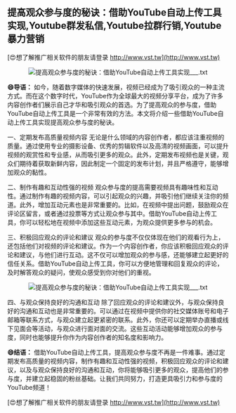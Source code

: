 ## **提高观众参与度的秘诀：借助YouTube自动上传工具实现,Youtube群发私信,Youtube拉群行销,Youtube暴力营销**

[😍想了解推广相关软件的朋友请登录 http://www.vst.tw](http://www.vst.tw)

 <center><img src="https://vst.tw/MP4/tuiguang/png/4.png" alt="提高观众参与度的秘诀：借助YouTube自动上传工具实现___.txt"></center>

**😄导语：**
如今，随着数字媒体的快速发展，视频已经成为了吸引观众的一种主流方式。而在这个数字时代，YouTube作为全球最大的视频分享平台，成为了许多内容创作者们展示自己才华和吸引观众的首选。为了提高观众的参与度，借助YouTube自动上传工具是一个非常有效的方法。本文将介绍一些借助YouTube自动上传工具实现提高观众参与度的秘诀。

一、定期发布高质量视频内容
无论是什么领域的内容创作者，都应该注重视频的质量。通过使用专业的摄影设备、优秀的剪辑软件以及高清的视频画面，可以提升视频的观赏性和专业感，从而吸引更多的观众。此外，定期发布视频也是关键，观众们期待着获取新鲜内容，因此制定一个固定的发布计划，并且严格遵守，能够增加观众的黏性。

二、制作有趣和互动性强的视频
观众参与度的提高需要视频具有趣味性和互动性。通过制作有趣的视频内容，可以引起观众的兴趣，并吸引他们继续关注你的频道。此外，增加互动元素也是非常重要的。比如，在视频中提出问题，鼓励观众在评论区留言，或者通过投票等方式让观众参与其中。借助YouTube自动上传工具，你可以轻松地在视频中添加这些互动元素，为观众提供更多参与的机会。

三、积极回应观众的评论和建议
观众的参与度不仅仅体现在他们的观看行为上，还包括他们对视频的评论和建议。作为一个内容创作者，你应该积极回应观众的评论和建议，与他们进行互动。这不仅可以增加观众的参与感，还能够建立起更好的信任关系。借助YouTube自动上传工具，你可以方便地管理和回复观众的评论，及时解答观众的疑问，使观众感受到你对他们的重视。

 <center><img src="https://vst.tw/MP4/tuiguang/png/6.png" alt="提高观众参与度的秘诀：借助YouTube自动上传工具实现___.txt"></center>

四、与观众保持良好的沟通和互动
除了回应观众的评论和建议外，与观众保持良好的沟通和互动也是非常重要的。可以通过在视频中提供你的社交媒体账号和电子邮箱等联系方式，与观众建立起更紧密的联系。此外，你还可以定期举办直播或线下见面会等活动，与观众进行面对面的交流。这些互动活动能够增加观众的参与度，同时也能够提升你作为内容创作者的知名度和影响力。

**😄结语：**
借助YouTube自动上传工具，提高观众参与度不再是一件难事。通过定期发布高质量的视频内容，制作有趣和互动性强的视频，积极回应观众的评论和建议，以及与观众保持良好的沟通和互动，你将能够吸引更多的观众，提高他们的参与度，并建立起稳固的粉丝基础。让我们共同努力，打造更具吸引力和参与度的YouTube频道！

[😍想了解推广相关软件的朋友请登录 http://www.vst.tw](http://www.vst.tw)



